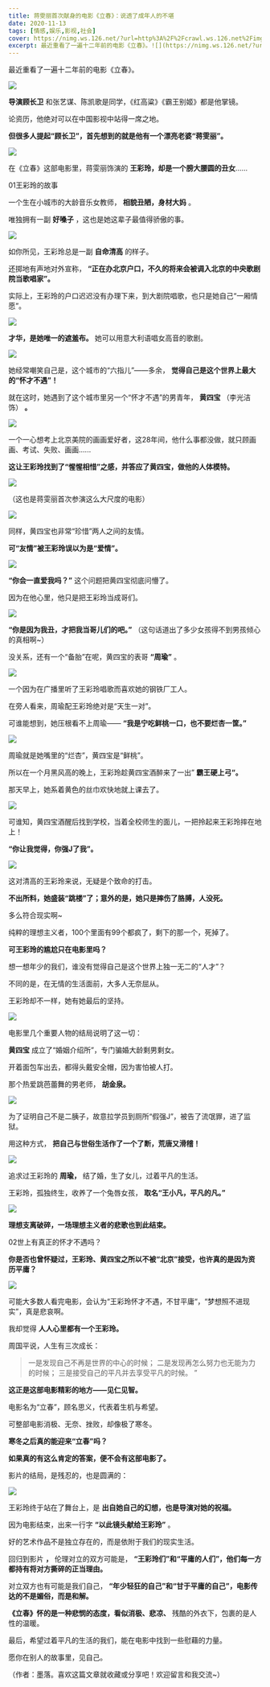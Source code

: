 ```yaml
---
title: 蒋雯丽首次献身的电影《立春》：说透了成年人的不堪
date: 2020-11-13
tags: [情感,娱乐,影视,社会]
cover: https://nimg.ws.126.net/?url=http%3A%2F%2Fcrawl.ws.126.net%2Fimg%2Fe0538676f421ff2eded602b34da878a3.jpg&thumbnail=650x2147483647&quality=80&type=jpg
excerpt: 最近重看了一遍十二年前的电影《立春》。![](https://nimg.ws.126.net/?url=http%3A%2F%2Fcrawl.ws.126.net%2Fimg%2Fe0538676f421ff2eded602b34da8
---
```

最近重看了一遍十二年前的电影《立春》。

![](https://nimg.ws.126.net/?url=http%3A%2F%2Fcrawl.ws.126.net%2Fimg%2Fe0538676f421ff2eded602b34da878a3.jpg&thumbnail=650x2147483647&quality=80&type=jpg)  

**导演顾长卫** 和张艺谋、陈凯歌是同学，《红高粱》《霸王别姬》都是他掌镜。

论资历，他绝对可以在中国影视中站得一席之地。

**但很多人提起“顾长卫”，首先想到的就是他有一个漂亮老婆“蒋雯丽”。**

![](https://nimg.ws.126.net/?url=http%3A%2F%2Fcrawl.ws.126.net%2Fimg%2Fcf8a0fd5119bc60eee99592c36859e4b.jpg&thumbnail=650x2147483647&quality=80&type=jpg)  

在《立春》这部电影里，蒋雯丽饰演的 **王彩玲，却是一个膀大腰圆的丑女**......

01王彩玲的故事

一个生在小城市的大龄音乐女教师， **相貌丑陋，身材大妈** 。

唯独拥有一副 **好嗓子** ，这也是她这辈子最值得骄傲的事。

![](https://nimg.ws.126.net/?url=http%3A%2F%2Fcrawl.ws.126.net%2Fimg%2Fa6de677f5b27901d152bb4634a3b84d8.jpg&thumbnail=650x2147483647&quality=80&type=jpg)  

如你所见，王彩玲总是一副 **自命清高** 的样子。

还掷地有声地对外宣称， **“正在办北京户口，不久的将来会被调入北京的中央歌剧院当歌唱家”。**

实际上，王彩玲的户口迟迟没有办理下来，到大剧院唱歌，也只是她自己“一厢情愿”。

![](https://nimg.ws.126.net/?url=http%3A%2F%2Fcrawl.ws.126.net%2Fimg%2F81ad5ad13ba113a4973afac04836722d.jpg&thumbnail=650x2147483647&quality=80&type=jpg)  

**才华，是她唯一的遮羞布。** 她可以用意大利语唱女高音的歌剧。

![](http://crawl.ws.126.net/img/ff897ed4751e736d4a78d8660e8f6474.gif)  

她经常嘲笑自己是，这个城市的“六指儿”——多余， **觉得自己是这个世界上最大的“怀才不遇”！**

就在这时，她遇到了这个城市里另一个“怀才不遇”的男青年， **黄四宝** （李光洁饰） **。**

![](https://nimg.ws.126.net/?url=http%3A%2F%2Fcrawl.ws.126.net%2Fimg%2Faefeb07af7a5b813cd1f43ded1d36e90.jpg&thumbnail=650x2147483647&quality=80&type=jpg)  

一个一心想考上北京美院的画画爱好者，这28年间，他什么事都没做，就只顾画画、考试、失败、画画......

**这让王彩玲找到了“惺惺相惜”之感，并答应了黄四宝，做他的人体模特。**

![](https://nimg.ws.126.net/?url=http%3A%2F%2Fcrawl.ws.126.net%2Fimg%2F925ca459405fcab1aecfbbdeb15d9cd4.jpg&thumbnail=650x2147483647&quality=80&type=jpg)  

（这也是蒋雯丽首次参演这么大尺度的电影）

![](https://nimg.ws.126.net/?url=http%3A%2F%2Fcrawl.ws.126.net%2Fimg%2F04eb9dbea79593555aac7ce7da5cc750.jpg&thumbnail=650x2147483647&quality=80&type=jpg)  

同样，黄四宝也非常“珍惜”两人之间的友情。

**可“友情”被王彩玲误以为是“爱情”。**

![](http://crawl.ws.126.net/img/48541805454e71739f0df6cd269d4c50.gif)  

**“你会一直爱我吗？”** 这个问题把黄四宝彻底问懵了。

因为在他心里，他只是把王彩玲当成哥们。

![](https://nimg.ws.126.net/?url=http%3A%2F%2Fcrawl.ws.126.net%2Fimg%2Fbb05e6be7ed9098467acf9e673d81d4f.jpg&thumbnail=650x2147483647&quality=80&type=jpg)  

**“你是因为我丑，才把我当哥儿们的吧。”** （这句话道出了多少女孩得不到男孩倾心的真相啊~）

没关系，还有一个“备胎”在呢，黄四宝的表哥 **“周瑜”** 。

![](https://nimg.ws.126.net/?url=http%3A%2F%2Fcrawl.ws.126.net%2Fimg%2F346e55a8a18cbfe9648af613a2468ddf.jpg&thumbnail=650x2147483647&quality=80&type=jpg)  

一个因为在广播里听了王彩玲唱歌而喜欢她的钢铁厂工人。

在旁人看来，周瑜配王彩玲绝对是“天生一对”。

可谁能想到，她压根看不上周瑜—— **“我是宁吃鲜桃一口，也不要烂杏一筐。”**

![](https://nimg.ws.126.net/?url=http%3A%2F%2Fcrawl.ws.126.net%2Fimg%2F6171a301a56cf58486a2298de8e0d3a6.jpg&thumbnail=650x2147483647&quality=80&type=jpg)  

周瑜就是她嘴里的“烂杏”，黄四宝是“鲜桃”。

所以在一个月黑风高的晚上，王彩玲趁黄四宝酒醉来了一出” **霸王硬上弓“。**

那天早上，她系着黄色的丝巾欢快地就上课去了。

![](https://nimg.ws.126.net/?url=http%3A%2F%2Fcrawl.ws.126.net%2Fimg%2F3a3a9df53539002a41bfab17186140a3.jpg&thumbnail=650x2147483647&quality=80&type=jpg)  

可谁知，黄四宝酒醒后找到学校，当着全校师生的面儿，一把拎起来王彩玲摔在地上！

**“你让我觉得，你强J了我”。**

![](http://crawl.ws.126.net/img/fa919ca8c8e55c283c048612fdb25e0b.gif)  

这对清高的王彩玲来说，无疑是个致命的打击。

**不出所料，她盛装“跳楼”了；意外的是，她只是摔伤了胳膊，人没死。**

多么符合现实啊~

纯粹的理想主义者，100个里面有99个都疯了，剩下的那一个，死掉了。

**可王彩玲的尴尬只在电影里吗？**

想一想年少的我们，谁没有觉得自己是这个世界上独一无二的“人才”？

不同的是，在无情的生活面前，大多人无奈屈从。

王彩玲却不一样，她有她最后的坚持。

![](https://nimg.ws.126.net/?url=http%3A%2F%2Fcrawl.ws.126.net%2Fimg%2F812f0a0e4b6fa9f27459694764932260.jpg&thumbnail=650x2147483647&quality=80&type=jpg)  

电影里几个重要人物的结局说明了这一切：

**黄四宝** 成立了“婚姻介绍所”，专门骗婚大龄剩男剩女。

开着面包车出去，都得头戴安全帽，因为害怕被人打。

那个热爱跳芭蕾舞的男老师， **胡金泉。**

![](https://nimg.ws.126.net/?url=http%3A%2F%2Fcrawl.ws.126.net%2Fimg%2F04e5e9ffdce9b47176a27fc61da7a12a.jpg&thumbnail=650x2147483647&quality=80&type=jpg)  

为了证明自己不是二胰子，故意拉学员到厕所“假强J”，被告了流氓罪，进了监狱。  

用这种方式， **把自己与世俗生活作了一个了断，荒唐又滑稽！**

![](https://nimg.ws.126.net/?url=http%3A%2F%2Fcrawl.ws.126.net%2Fimg%2F23902cecc5ddbfb2fda6149ca7b95674.jpg&thumbnail=650x2147483647&quality=80&type=jpg)  

追求过王彩玲的 **周瑜，** 结了婚，生了女儿，过着平凡的生活。

王彩玲，孤独终生，收养了一个兔唇女孩， **取名“王小凡，平凡的凡。”**

![](https://nimg.ws.126.net/?url=http%3A%2F%2Fcrawl.ws.126.net%2Fimg%2Fb3e2ee102793799b5d7d937b667b347b.jpg&thumbnail=650x2147483647&quality=80&type=jpg)  

**理想支离破碎，一场理想主义者的悲歌也到此结束。**

02世上有真正的怀才不遇吗？

**你是否也曾怀疑过，王彩玲、黄四宝之所以不被“北京”接受，也许真的是因为资历平庸？**

![](https://nimg.ws.126.net/?url=http%3A%2F%2Fcrawl.ws.126.net%2Fimg%2Fdc62ebce11476bffa6d431b0c61c1a5a.jpg&thumbnail=650x2147483647&quality=80&type=jpg)  

可能大多数人看完电影，会认为“王彩玲怀才不遇，不甘平庸“，“梦想照不进现实”，真是悲哀啊。

我却觉得 **人人心里都有一个王彩玲。**

周国平说，人生有三次成长：

> 一是发现自己不再是世界的中心的时候； 二是发现再怎么努力也无能为力的时候； 三是接受自己的平凡并去享受平凡的时候。 ”

**这正是这部电影精彩的地方——见仁见智。**

电影名为“立春”，顾名思义，代表着生机与希望。

可整部电影消极、无奈、挫败，却像极了寒冬。

**寒冬之后真的能迎来“立春”吗？**

**如果真的有这么肯定的答案，便不会有这部电影了。**

影片的结局，是残忍的，也是圆满的：

![](https://nimg.ws.126.net/?url=http%3A%2F%2Fcrawl.ws.126.net%2Fimg%2Fd9e5321cf79f895cb49a41284a75d46b.jpg&thumbnail=650x2147483647&quality=80&type=jpg)  

王彩玲终于站在了舞台上，是 **出自她自己的幻想，也是导演对她的祝福。**

因为电影结束，出来一行字 **“以此镜头献给王彩玲”** 。

好的艺术作品不是独立存在的，而是依附于我们的现实生活。

回归到影片 **，** 伦理对立的双方可能是， **“王彩玲们”和“平庸的人们”，他们每一方都持有将对方撕碎的正当理由。**

对立双方也有可能是我们自己， **“年少轻狂的自己”和“甘于平庸的自己”，电影传达的不是媚俗，而是和解。**

**《立春》怀的是一种悲悯的态度，看似消极、悲凉、** 残酷的外衣下，包裹的是人性的温暖。

最后，希望过着平凡的生活的我们，能在电影中找到一些慰藉的力量。

愿你在别人的故事里，见自己。

（作者：墨落。喜欢这篇文章就收藏或分享吧！欢迎留言和我交流~）

